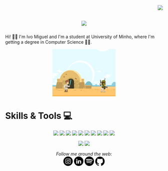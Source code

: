 <img align="right" src="https://visitor-badge.laobi.icu/badge?page_id=IvoLims.IvoLims&left_text=My%20Page%20Visitors">

<h1 align="center">
  <a href="https://git.io/typing-svg">
    <img src="https://readme-typing-svg.herokuapp.com/?lines=Hello,+There!+👋;This+is+IvoLims....;Welcome+to+my+Github!&center=true&size=30">
  </a>
</h1>

Hi! 👋😊 I'm Ivo Miguel and I'm a student at University of Minho, where I'm getting a degree in Computer Science 👨‍💻.

<p align="center">
  <img src="https://github.com/IvoLims/IvoLims/blob/main/Epic.gif" width="40%">
</p>

# Skills & Tools 💻
<p align="center">
  <img src="https://img.shields.io/badge/Visual%20Studio%20Code-0078d7.svg?style=for-the-badge&logo=visual-studio-code&logoColor=white" height="25"/>
  <img src="https://img.shields.io/badge/sublime_text-%23575757.svg?style=for-the-badge&logo=sublime-text&logoColor=important" height="25"/>
  <img src="https://img.shields.io/badge/Haskell-5e5086?style=for-the-badge&logo=haskell&logoColor=white" height="25"/>
  <img src="https://img.shields.io/badge/c-%2300599C.svg?style=for-the-badge&logo=c&logoColor=white" height="25"/>
  <img src="https://img.shields.io/badge/latex-%23008080.svg?style=for-the-badge&logo=latex&logoColor=white" height="25"/>
  <img src="https://img.shields.io/badge/Python-3776AB?style=for-the-badge&logo=python&logoColor=white" height="25"/>
  <img src="https://img.shields.io/badge/Java-ED8B00?style=for-the-badge&logo=java&logoColor=white" height="25"/>
  <img src="https://img.shields.io/badge/Qiskit-%236929C4.svg?style=for-the-badge&logo=Qiskit&logoColor=white" height="25"/>
  <img src="https://img.shields.io/badge/mysql-%2300f.svg?style=for-the-badge&logo=mysql&logoColor=white" height="25"/>
  <img src="https://img.shields.io/badge/c++-%2300599C.svg?style=for-the-badge&logo=c%2B%2B&logoColor=white" height="25"/>
</p>

<p align="center">
  <img height="160" src="https://github-readme-stats.vercel.app/api?username=ivolims&count_private=true&theme=white&show_icons=true&hide_border=true"/> 
  <img height="160" src="https://github-readme-stats.vercel.app/api/top-langs/?username=IvoLims&langs_count=5&theme=white&layout=compact&hide_border=true"/>
</p>

<div align="center">
  <i>Follow me around the web:</i><br>
  <a href="https://www.instagram.com/ivo_lims/" target="_blank"><img src="https://raw.githubusercontent.com/IvoLims/IvoLims/main/Images/insta.png" alt="Instagram" width="30"></a>
  <a href="https://www.linkedin.com/in/ivo-lima-979a31229/" target="_blank"><img src="https://raw.githubusercontent.com/IvoLims/IvoLims/main/Images/link.png" alt="LinkedIn" width="30"></a>
  <a href="https://open.spotify.com/user/6yqi6oa82cbdcfcmsbumfb73p" target="_blank"><img src="https://raw.githubusercontent.com/IvoLims/IvoLims/main/Images/spot.png" alt="Spotify" width="30"></a>
  <a href="https://github.com/IvoLims" target="_blank"><img src="https://raw.githubusercontent.com/IvoLims/IvoLims/main/Images/git.png" alt="GitHub" width="30"></a> 
</div>

<!--
  <a href="https://arturio.dev/" target="_blank"><img src="https://raw.githubusercontent.com/arturssmirnovs/arturssmirnovs/master/www.png" alt="Website" width="30"></a> Website
  <a target="_blank" href="https://www.linkedin.com/in/ivo-lima-979a31229/">LinkedIn</a> ●
  <a target="_blank" href="https://www.instagram.com/ivo_lims/">Instagram</a> ●
  <a target="_blank" href="https://open.spotify.com/user/6yqi6oa82cbdcfcmsbumfb73p">Spotify</a>

😐 I have a love/hate relationship with Programming
[![GitHub](https://img.shields.io/badge/SUPPORT%20AT-GITHUB-blue?style=for-the-badge&logo=github)](https://github.com/Furkan-Gulsen) [![Linkedin](https://img.shields.io/badge/MY%20PROFILE-Linkedin-blue?style=for-the-badge&logo=github)](https://www.linkedin.com/in/muhammed-furkan-g%C3%BCl%C5%9Fen/) 
 [![Contact](https://img.shields.io/badge/CONTACT-GMAIL-yellow?style=for-the-badge&logo=gmail&logoColor=white)](mailto:m.furkangulsen@gmail.com)
-->
